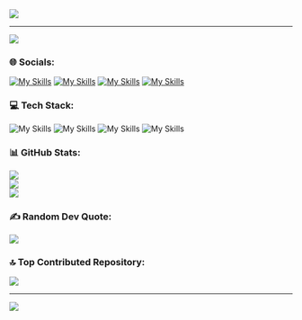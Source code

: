 <img src="https://readme-typing-svg.demolab.com?font=&pause=1000&color=36BCF7FF&center=true&random=false&width=1000&lines=Hey+There!+%F0%9F%91%8B;I'm+Jyot+Dhamelia!"/>
<hr/>

[![](https://visitcount.itsvg.in/api?id=JyotDhamelia&icon=5&color=1)](https://visitcount.itsvg.in)

### 🌐 Socials:
[![My Skills](https://skillicons.dev/icons?i=linkedin)](https://www.linkedin.com/in/jyotdhamelia)
[![My Skills](https://skillicons.dev/icons?i=gmail)](https://mail.google.com/mail/?view=cm&fs=1&to=jyotdhamelia@gmail.com)
[![My Skills](https://skillicons.dev/icons?i=codepen)](https://codepen.io/JYOT-DHAMELIA)
[![My Skills](https://skillicons.dev/icons?i=devto)](https://dev.to/jyot_dhamelia)

### 💻 Tech Stack:
![My Skills](https://skillicons.dev/icons?i=c,cpp,java,py,php)
![My Skills](https://skillicons.dev/icons?i=,git,vite,figma,vscode,postman,wordpress)
![My Skills](https://skillicons.dev/icons?i=html,css,bootstrap,tailwind,materialui,js,react,nodejs,express,mongodb,mysql,firebase,pug)
![My Skills](https://skillicons.dev/icons?i=github,vercel,netlify)

### 📊 GitHub Stats:
![](https://github-readme-stats.vercel.app/api?username=JyotDhamelia&theme=dark&hide_border=true&count_private=true&show_icons=true&rank_icon=github&border_radius=10)<br/>
![](https://github-readme-streak-stats.herokuapp.com/?user=JyotDhamelia&theme=dark&hide_border=true)<br/>
![](https://github-readme-stats.vercel.app/api/top-langs/?username=JyotDhamelia&theme=dark&hide_border=true&include_all_commits=false&count_private=false&layout=donut-vertical)

### ✍️ Random Dev Quote:
![](https://quotes-github-readme.vercel.app/api?type=vertical&theme=dark)

### 🔝 Top Contributed Repository:
![](https://github-contributor-stats.vercel.app/api?username=JyotDhamelia&limit=5&theme=dark&hide_border=true&combine_all_yearly_contributions=true)

<hr/>
<img src="https://readme-typing-svg.demolab.com?font=Fira+Code&pause=1000&color=36BCF7FF&center=true&random=false&width=1000&lines=Thanks+for+visiting!"/>
